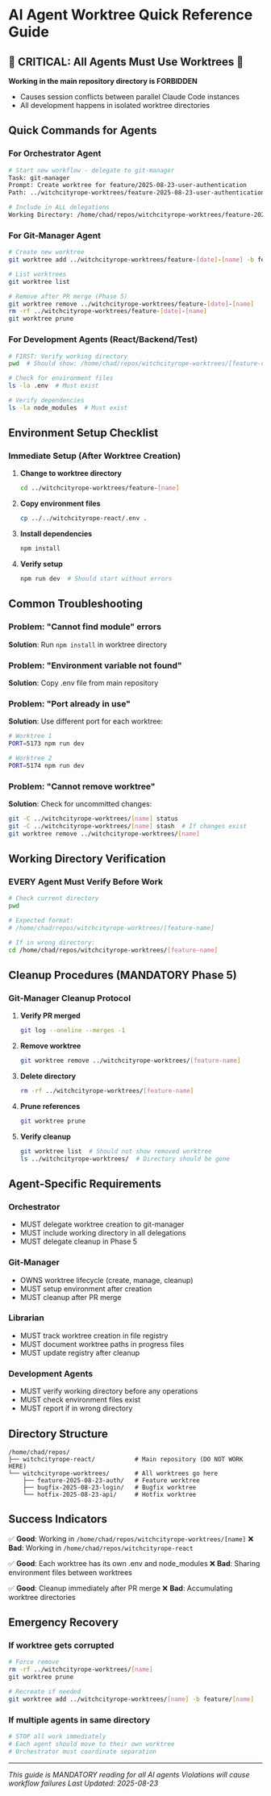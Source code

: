 # AI Agent Worktree Quick Reference Guide

## 🚨 CRITICAL: All Agents Must Use Worktrees 🚨

**Working in the main repository directory is FORBIDDEN**
- Causes session conflicts between parallel Claude Code instances
- All development happens in isolated worktree directories

## Quick Commands for Agents

### For Orchestrator Agent
```bash
# Start new workflow - delegate to git-manager
Task: git-manager
Prompt: Create worktree for feature/2025-08-23-user-authentication
Path: ../witchcityrope-worktrees/feature-2025-08-23-user-authentication

# Include in ALL delegations
Working Directory: /home/chad/repos/witchcityrope-worktrees/feature-2025-08-23-user-authentication
```

### For Git-Manager Agent
```bash
# Create new worktree
git worktree add ../witchcityrope-worktrees/feature-[date]-[name] -b feature/[date]-[name]

# List worktrees
git worktree list

# Remove after PR merge (Phase 5)
git worktree remove ../witchcityrope-worktrees/feature-[date]-[name]
rm -rf ../witchcityrope-worktrees/feature-[date]-[name]
git worktree prune
```

### For Development Agents (React/Backend/Test)
```bash
# FIRST: Verify working directory
pwd  # Should show: /home/chad/repos/witchcityrope-worktrees/[feature-name]

# Check for environment files
ls -la .env  # Must exist

# Verify dependencies
ls -la node_modules  # Must exist
```

## Environment Setup Checklist

### Immediate Setup (After Worktree Creation)
1. **Change to worktree directory**
   ```bash
   cd ../witchcityrope-worktrees/feature-[name]
   ```

2. **Copy environment files**
   ```bash
   cp ../../witchcityrope-react/.env .
   ```

3. **Install dependencies**
   ```bash
   npm install
   ```

4. **Verify setup**
   ```bash
   npm run dev  # Should start without errors
   ```

## Common Troubleshooting

### Problem: "Cannot find module" errors
**Solution**: Run `npm install` in worktree directory

### Problem: "Environment variable not found"
**Solution**: Copy .env file from main repository

### Problem: "Port already in use"
**Solution**: Use different port for each worktree:
```bash
# Worktree 1
PORT=5173 npm run dev

# Worktree 2  
PORT=5174 npm run dev
```

### Problem: "Cannot remove worktree"
**Solution**: Check for uncommitted changes:
```bash
git -C ../witchcityrope-worktrees/[name] status
git -C ../witchcityrope-worktrees/[name] stash  # If changes exist
git worktree remove ../witchcityrope-worktrees/[name]
```

## Working Directory Verification

### EVERY Agent Must Verify Before Work
```bash
# Check current directory
pwd

# Expected format:
# /home/chad/repos/witchcityrope-worktrees/[feature-name]

# If in wrong directory:
cd /home/chad/repos/witchcityrope-worktrees/[feature-name]
```

## Cleanup Procedures (MANDATORY Phase 5)

### Git-Manager Cleanup Protocol
1. **Verify PR merged**
   ```bash
   git log --oneline --merges -1
   ```

2. **Remove worktree**
   ```bash
   git worktree remove ../witchcityrope-worktrees/[feature-name]
   ```

3. **Delete directory**
   ```bash
   rm -rf ../witchcityrope-worktrees/[feature-name]
   ```

4. **Prune references**
   ```bash
   git worktree prune
   ```

5. **Verify cleanup**
   ```bash
   git worktree list  # Should not show removed worktree
   ls ../witchcityrope-worktrees/  # Directory should be gone
   ```

## Agent-Specific Requirements

### Orchestrator
- MUST delegate worktree creation to git-manager
- MUST include working directory in all delegations
- MUST delegate cleanup in Phase 5

### Git-Manager
- OWNS worktree lifecycle (create, manage, cleanup)
- MUST setup environment after creation
- MUST cleanup after PR merge

### Librarian
- MUST track worktree creation in file registry
- MUST document worktree paths in progress files
- MUST update registry after cleanup

### Development Agents
- MUST verify working directory before any operations
- MUST check environment files exist
- MUST report if in wrong directory

## Directory Structure

```
/home/chad/repos/
├── witchcityrope-react/           # Main repository (DO NOT WORK HERE)
└── witchcityrope-worktrees/       # All worktrees go here
    ├── feature-2025-08-23-auth/   # Feature worktree
    ├── bugfix-2025-08-23-login/   # Bugfix worktree
    └── hotfix-2025-08-23-api/     # Hotfix worktree
```

## Success Indicators

✅ **Good**: Working in `/home/chad/repos/witchcityrope-worktrees/[name]`
❌ **Bad**: Working in `/home/chad/repos/witchcityrope-react`

✅ **Good**: Each worktree has its own .env and node_modules
❌ **Bad**: Sharing environment files between worktrees

✅ **Good**: Cleanup immediately after PR merge
❌ **Bad**: Accumulating worktree directories

## Emergency Recovery

### If worktree gets corrupted
```bash
# Force remove
rm -rf ../witchcityrope-worktrees/[name]
git worktree prune

# Recreate if needed
git worktree add ../witchcityrope-worktrees/[name] -b feature/[name]
```

### If multiple agents in same directory
```bash
# STOP all work immediately
# Each agent should move to their own worktree
# Orchestrator must coordinate separation
```

---
*This guide is MANDATORY reading for all AI agents*
*Violations will cause workflow failures*
*Last Updated: 2025-08-23*